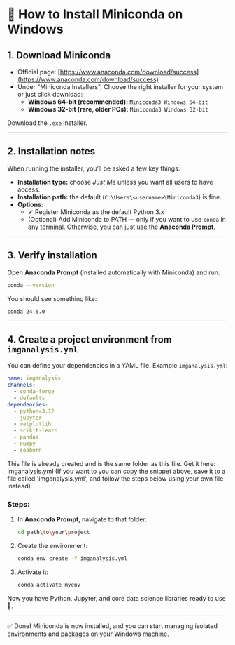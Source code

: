 # 🚀 How to Install Miniconda on Windows

## 1. Download Miniconda
- Official page: [https://www.anaconda.com/download/success](https://www.anaconda.com/download/success)
- Under  "Miniconda Installers", Choose the right installer for your system or just click download:  
  - **Windows 64-bit (recommended):** `Miniconda3 Windows 64-bit`  
  - **Windows 32-bit (rare, older PCs):** `Miniconda3 Windows 32-bit`  

Download the `.exe` installer.

---

## 2. Installation notes
When running the installer, you’ll be asked a few key things:  

- **Installation type:** choose *Just Me* unless you want all users to have access.  
- **Installation path:** the default (`C:\Users\<username>\Miniconda3`) is fine.  
- **Options:**  
  - ✔ Register Miniconda as the default Python 3.x  
  - (Optional) Add Miniconda to PATH — only if you want to use `conda` in any terminal. Otherwise, you can just use the **Anaconda Prompt**.

---

## 3. Verify installation
Open **Anaconda Prompt** (installed automatically with Miniconda) and run:  

```bash
conda --version
```

You should see something like:  

```
conda 24.5.0
```

---

## 4. Create a project environment from `imganalysis.yml`
You can define your dependencies in a YAML file. Example `imganalysis.yml`:

```yaml
name: imganalysis
channels:
  - conda-forge
  - defaults
dependencies:
  - python=3.12
  - jupyter
  - matplotlib
  - scikit-learn
  - pandas
  - numpy
  - seaborn
```
This file is already created and is the same folder as this file.
Get it here: [imganalysis.yml](imganalysis.yml)
(If you want to you can copy the snippet above, save it to a file called 'imganalysis.yml', and follow the steps below using your own file instead)

### Steps:
1. In **Anaconda Prompt**, navigate to that folder:  
   ```bash
   cd path\to\your\project
   ```
2. Create the environment:  
   ```bash
   conda env create -f imganalysis.yml
   ```
3. Activate it:  
   ```bash
   conda activate myenv
   ```

Now you have Python, Jupyter, and core data science libraries ready to use 🎉.


<!-- ## 4. Create and manage environments
Example: create a new environment with Python 3.11:  

```bash
conda create -n myenv python=3.11
```

Activate the environment:  
```bash
conda activate myenv
```

Deactivate it:  
```bash
conda deactivate
``` -->

---

✅ Done! Miniconda is now installed, and you can start managing isolated environments and packages on your Windows machine.
